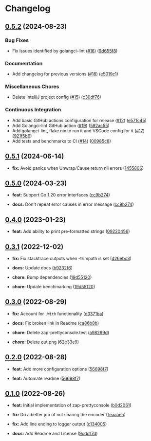 # Changelog

## [0.5.2](https://github.com/thessem/zap-prettyconsole/compare/v0.5.1...v0.5.2) (2024-08-23)


### Bug Fixes

* Fix issues identified by golangci-lint ([#16](https://github.com/thessem/zap-prettyconsole/issues/16)) ([9d655f8](https://github.com/thessem/zap-prettyconsole/commit/9d655f861333e9683a2a0bd054eef974f8636d0e))


### Documentation

* Add changelog for previous versions ([#18](https://github.com/thessem/zap-prettyconsole/issues/18)) ([e5019c1](https://github.com/thessem/zap-prettyconsole/commit/e5019c11671ae5c94cafdbf0209444e18da57f94))


### Miscellaneous Chores

* Delete IntelliJ project config ([#15](https://github.com/thessem/zap-prettyconsole/issues/15)) ([c30df76](https://github.com/thessem/zap-prettyconsole/commit/c30df76e2713b7472c3ed98138421a1fb0c89213))


### Continuous Integration

* Add basic GitHub actions configuration for release ([#12](https://github.com/thessem/zap-prettyconsole/issues/12)) ([e571c45](https://github.com/thessem/zap-prettyconsole/commit/e571c45dd3baa0b13ce04285f46a023d2db04655))
* Add Golangci-lint GitHub action ([#19](https://github.com/thessem/zap-prettyconsole/issues/19)) ([592ac55](https://github.com/thessem/zap-prettyconsole/commit/592ac554c5f618b05b326b84276d589c85c85a95))
* Add golangci-lint, flake.nix to run it and VSCode config for it ([#17](https://github.com/thessem/zap-prettyconsole/issues/17)) ([921f5b6](https://github.com/thessem/zap-prettyconsole/commit/921f5b63a3ef14e4b70d776cc2232d74eede5b0e))
* Add tests and benchmarks to CI ([#14](https://github.com/thessem/zap-prettyconsole/issues/14)) ([00985c8](https://github.com/thessem/zap-prettyconsole/commit/00985c88d19ba66a3eee21a199efb8cebfb34b7b))

## [0.5.1](https://github.com/thessem/zap-prettyconsole/compare/v0.5.0...v0.5.1) (2024-06-14)

- **fix:** Avoid panics when Unwrap/Cause return nil errors ([1455806](https://github.com/thessem/zap-prettyconsole/commit/1455806e09aae5319ce8072477d4d2a4e5865730))

## [0.5.0](https://github.com/thessem/zap-prettyconsole/compare/v0.4.0...v0.5.0) (2024-03-23)

- **feat:** Support Go 1.20 error interfaces ([cc9b274](https://github.com/thessem/zap-prettyconsole/commit/cc9b27481c4242d3ad8ee69c65004e0faebeb6f8))

- **docs:** Don't repeat error causes in error message ([cc9b274](https://github.com/thessem/zap-prettyconsole/commit/cc9b27481c4242d3ad8ee69c65004e0faebeb6f8))

## [0.4.0](https://github.com/thessem/zap-prettyconsole/compare/v0.3.1...v0.4.0) (2023-01-23)

- **feat:** Add ability to print pre-formatted strings ([09220456](https://github.com/thessem/zap-prettyconsole/commit/09220456fee8abe59f9d2661f8377cc9de7bdfaa))

## [0.3.1](https://github.com/thessem/zap-prettyconsole/compare/v0.3.0...v0.3.1) (2022-12-02)

- **fix:** Fix stacktrace outputs when -trimpath is set ([426ebc3](https://github.com/thessem/zap-prettyconsole/commit/426ebc3aeb56808cd50bb8071a18181f3703daee))

- **docs:** Update docs ([b9232f6](https://github.com/thessem/zap-prettyconsole/commit/b9232f6964e8879286de4c007b938e723dec96ff))

- **chore:** Bump dependencies ([19d55120](https://github.com/thessem/zap-prettyconsole/commit/19d55120562450a36fc314806a2b78705cc90d31))

- **chore:** Update benchmarking ([19d55120](https://github.com/thessem/zap-prettyconsole/commit/19d55120562450a36fc314806a2b78705cc90d31))

## [0.3.0](https://github.com/thessem/zap-prettyconsole/compare/v0.2.0...v0.3.0) (2022-08-29)

- **fix:** Account for `.With` functionality ([d3371ba](https://github.com/thessem/zap-prettyconsole/commit/d3371baaacd6dbb31828ec944ffa2f4959f63579))

- **docs:** Fix broken link in Readme ([ca86b8b](https://github.com/thessem/zap-prettyconsole/commit/ca86b8bd80529f6eca3ed17b99eba7e9ba030276))

- **chore:** Delete zap-prettyconsole.test ([a98269d](https://github.com/thessem/zap-prettyconsole/commit/a98269d63d17b4b09e96d22225a61d38825c1600))

- **chore:** Delete out.png ([62e33e9](https://github.com/thessem/zap-prettyconsole/commit/62e33e942ff12e53cdd7ab777258f97263ffc8ff))

## [0.2.0](https://github.com/thessem/zap-prettyconsole/compare/v0.1.0...v0.2.0) (2022-08-28)

- **feat:** Add more configuration options ([56698f7](https://github.com/thessem/zap-prettyconsole/commit/56698f7db466a69e1f75982baf44ea9c923eaa15))

- **feat:** Automate readme ([56698f7](https://github.com/thessem/zap-prettyconsole/commit/56698f7db466a69e1f75982baf44ea9c923eaa15))

## [0.1.0](https://github.com/thessem/zap-prettyconsole/commits/v0.1.0) (2022-08-26)

- **feat:** Initial implementation of zap-prettyconsole ([b0d2061](https://github.com/thessem/zap-prettyconsole/commit/b0d2061bc87e1180d2a7e6811bfabf6028793c07))

- **fix:** Do a better job of not sharing the encoder ([1eaaae5](https://github.com/thessem/zap-prettyconsole/commit/1eaaae5355ae731f8d57f0422fca941a1f5bb69f))

- **fix:** Add line ending to logger output ([c134005](https://github.com/thessem/zap-prettyconsole/commit/c13400595bfb17f102d73288a733c5529e7f04a7))

- **docs:** Add Readme and License ([9cdd17d](https://github.com/thessem/zap-prettyconsole/commit/9cdd17d80e7fc327396fd9f36013164bb2f3577f))
